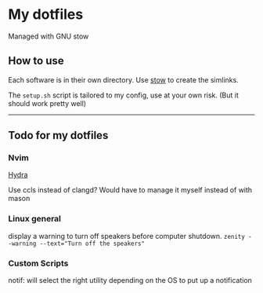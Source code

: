 # My dotfiles

Managed with GNU stow

## How to use

Each software is in their own directory.
Use [stow](https://www.gnu.org/software/stow/) to create the simlinks.

The `setup.sh` script is tailored to my config, use at your own risk.
(But it should work pretty well)

---

## Todo for my dotfiles

### Nvim

[Hydra](https://github.com/anuvyklack/hydra.nvim)

Use ccls instead of clangd? Would have to manage it myself instead of with mason

### Linux general

display a warning to turn off speakers before computer shutdown.
`zenity --warning --text="Turn off the speakers"`

### Custom Scripts

notif: will select the right utility depending on the OS to put up a notification
